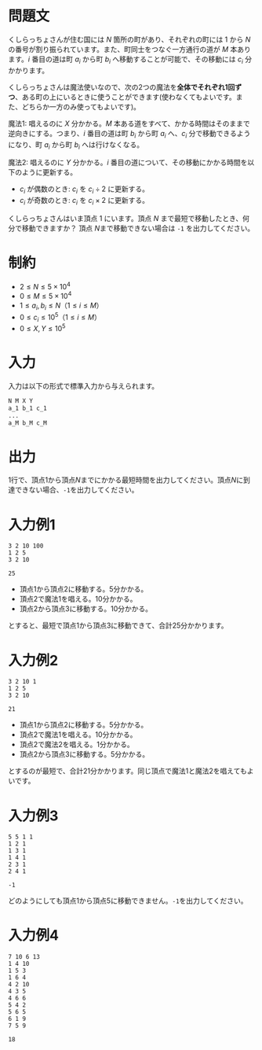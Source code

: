 # 問題文

くしらっちょさんが住む国には $N$ 箇所の町があり、それぞれの町には $1$ から $N$ の番号が割り振られています。また、町同士をつなぐ一方通行の道が $M$ 本あります。$i$ 番目の道は町 $a_i$ から町 $b_i$ へ移動することが可能で、その移動には $c_i$ 分かかります。

くしらっちょさんは魔法使いなので、次の2つの魔法を**全体でそれぞれ1回ずつ**、ある町の上にいるときに使うことができます(使わなくてもよいです。また、どちらか一方のみ使ってもよいです)。

魔法1: 唱えるのに $X$ 分かかる。$M$ 本ある道をすべて、かかる時間はそのままで逆向きにする。つまり、$i$ 番目の道は町 $b_i$ から町 $a_i$ へ、$c_i$ 分で移動できるようになり、町 $a_i$ から町 $b_i$ へは行けなくなる。

魔法2: 唱えるのに $Y$ 分かかる。$i$ 番目の道について、その移動にかかる時間を以下のように更新する。

- $c_i$ が偶数のとき: $c_i$ を $c_i \div 2$ に更新する。
- $c_i$ が奇数のとき: $c_i$ を $c_i \times 2$ に更新する。

くしらっちょさんはいま頂点 $1$ にいます。頂点 $N$ まで最短で移動したとき、何分で移動できますか？ 頂点 $N$まで移動できない場合は `-1` を出力してください。

# 制約

- $2 \leq N \leq 5 \times 10^4$
- $0 \leq M \leq 5 \times 10^4$
- $1 \leq a_i, b_i \leq N$（$1 \leq i \leq M$）
- $0 \leq c_i \leq 10^5$（$1 \leq i \leq M$）
- $0 \leq X, Y \leq 10^5$

# 入力

入力は以下の形式で標準入力から与えられます。

```md
N M X Y
a_1 b_1 c_1
...
a_M b_M c_M
```

# 出力

1行で、頂点$1$から頂点$N$までにかかる最短時間を出力してください。頂点$N$に到達できない場合、`-1`を出力してください。

# 入力例1
```入力
3 2 10 100
1 2 5
3 2 10
```

```出力
25
```
- 頂点1から頂点2に移動する。5分かかる。
- 頂点2で魔法1を唱える。10分かかる。
- 頂点2から頂点3に移動する。10分かかる。

とすると、最短で頂点1から頂点3に移動できて、合計25分かかります。

# 入力例2
```入力
3 2 10 1
1 2 5
3 2 10
```

```出力
21
```

- 頂点1から頂点2に移動する。5分かかる。
- 頂点2で魔法1を唱える。10分かかる。
- 頂点2で魔法2を唱える。1分かかる。
- 頂点2から頂点3に移動する。5分かかる。

とするのが最短で、合計21分かかります。同じ頂点で魔法1と魔法2を唱えてもよいです。

# 入力例3
```入力
5 5 1 1
1 2 1
1 3 1
1 4 1
2 3 1
2 4 1
```

```出力
-1
```

どのようにしても頂点1から頂点5に移動できません。`-1`を出力してください。

# 入力例4
```入力
7 10 6 13
1 4 10
1 5 3
1 6 4
4 2 10
4 3 5
4 6 6
5 4 2
5 6 5
6 1 9
7 5 9
```

```出力
18
```